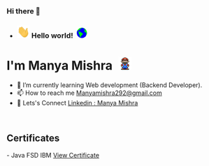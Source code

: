 ### Hi there 👋
- ### <img src="https://github.com/XenoCod/XenoCod/blob/main/gifs/Hi.gif" width="29" height="29"> **Hello world!** &nbsp;<img src="https://github.com/XenoCod/XenoCod/blob/main/gifs/Earth.gif" width="24" height="24">
# I'm Manya Mishra &nbsp;<img src="https://github.com/XenoCod/XenoCod/blob/main/gifs/Mario_Hello_Big.gif" width="30" height="30">
- 🌱 I’m currently learning Web development (Backend Developer).
- 📫 How to reach me <a href="mailto:manyamishra292@gmail.com" target="_blank">Manyamishra292@gmail.com</a>
- 👀 Lets's Connect <a href="https://www.linkedin.com/in/manya-mishra-558856220/" target="_blank">Linkedin : Manya Mishra</a>
<br>
<h2>Certificates</h2>
- Java FSD IBM <a href="https://drive.google.com/file/d/1I5TrHIiwfA1tOid6nT1xcWbqSFuLwSJu/view?usp=sharing" target="_blank" >View Certificate</a>

<!--
**KrishnayMishra/krishnayMishra** is a ✨ _special_ ✨ repository because its `README.md` (this file) appears on your GitHub profile.

Here are some ideas to get you started:

- 🔭 I’m currently working on ...
- 🌱 I’m currently learning ...
- 👯 I’m looking to collaborate on ...
- 🤔 I’m looking for help with ...
- 💬 Ask me about ...
- 📫 How to reach me: ...
- 😄 Pronouns: ...
- ⚡ Fun fact: ...
-->
